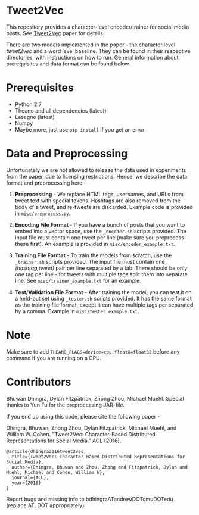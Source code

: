 Tweet2Vec
======================
This repository provides a character-level encoder/trainer for social media posts. See [Tweet2Vec](https://arxiv.org/abs/1605.03481) paper for details.

There are two models implemented in the paper - the character level _tweet2vec_ and a word level baseline. They can be found in their respective directories, with instructions on how to run. General information about prerequisites and data format can be found below.

Prerequisites
======================
- Python 2.7
- Theano and all dependencies (latest)
- Lasagne (latest)
- Numpy
- Maybe more, just use `pip install` if you get an error


Data and Preprocessing
=======================
Unfortunately we are not allowed to release the data used in experiments from the paper, due to licensing restrictions. Hence, we describe the data format and preprocessing here -

1. __Preprocessing__ - We replace HTML tags, usernames, and URLs from tweet text with special tokens. Hashtags are also removed from the body of a tweet, and re-tweets are discarded. Example code is provided in `misc/preprocess.py`. 

2. __Encoding File Format__ - If you have a bunch of posts that you want to embed into a vector space, use the `_encoder.sh` scripts provided. The input file must contain one tweet per line (make sure you preprocess these first). An example is provided in `misc/encoder_example.txt`.

3. __Training File Format__ - To train the models from scratch, use the `_trainer.sh` scripts provided. The input file must contain one _(hashtag,tweet)_ pair per line separated by a tab. There should be only one tag per line - for tweets with multiple tags split them into separate line. See `misc/trainer_example.txt` for an example. 

4. __Test/Validation File Format__ - After training the model, you can test it on a held-out set using `_tester.sh` scripts provided. It has the same format as the training file format, except it can have multiple tags per separated by a comma. Example in `misc/tester_example.txt`.

Note
==========================
Make sure to add `THEANO_FLAGS=device=cpu,floatX=float32` before any command if you are running on a CPU.

Contributors
==========================
Bhuwan Dhingra, Dylan Fitzpatrick, Zhong Zhou, Michael Muehl. Special thanks to Yun Fu for the preprocessing JAR-file.

If you end up using this code, please cite the following paper - 

Dhingra, Bhuwan, Zhong Zhou, Dylan Fitzpatrick, Michael Muehl, and William W. Cohen. "Tweet2Vec: Character-Based Distributed Representations for Social Media." ACL (2016).

```
@article{dhingra2016tweet2vec,
  title={Tweet2Vec: Character-Based Distributed Representations for Social Media},
  author={Dhingra, Bhuwan and Zhou, Zhong and Fitzpatrick, Dylan and Muehl, Michael and Cohen, William W},
  journal={ACL},
  year={2016}
}
```

Report bugs and missing info to bdhingraATandrewDOTcmuDOTedu (replace AT, DOT appropriately).
